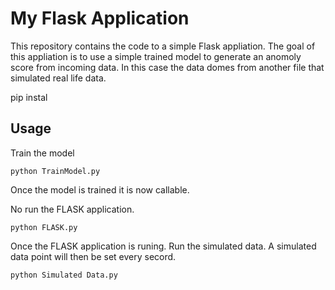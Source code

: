 # My Flask Application

This repository contains the code to a simple Flask appliation.  The goal of this appliation is to use a simple trained model to generate an anomoly score from incoming data.
In this case the data domes from another file that simulated real life data. 

pip instal

## Usage

Train the model 
```shell
python TrainModel.py
```
Once the model is trained it is now callable.

No run the FLASK application.
```shell
python FLASK.py
```
Once the FLASK application is runing. Run the simulated data. A simulated data point will then be set every secord.
```shell
python Simulated Data.py
```
